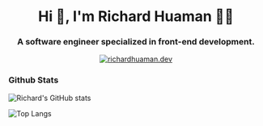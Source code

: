 <h1 align="center">Hi 👋, I'm Richard Huaman 👨‍💻</h1>
<h3 align="center">A software engineer specialized in front-end development.</h3>

<!-- ### Socials -->

<p align="center">
  <a href="https://twitter.com/richardhuaman.dev" target="blank">
    <img src="https://img.shields.io/badge/follow-%40richardhuaman.dev-000000?logo=x&style=for-the-badge" alt="richardhuaman.dev" />
  </a>
  <!-- <a href="https://github.com/richardhuaman1/richardhuaman1/issues">
    <img src="https://img.shields.io/badge/Ask%20me-anything-1abc9c.svg?style=for-the-badge&link=https://github.com/richardhuaman1/richardhuaman1/issues"/>
  </a> -->
</p>

### Github Stats

![Richard's GitHub stats](https://github-readme-stats.vercel.app/api?username=richardhuaman1&theme=vision-friendly-dark&show_icons=true&hide=prs,issues,contribs)

![Top Langs](https://github-readme-stats.vercel.app/api/top-langs/?username=richardhuaman1&layout=compact&theme=vision-friendly-dark)
